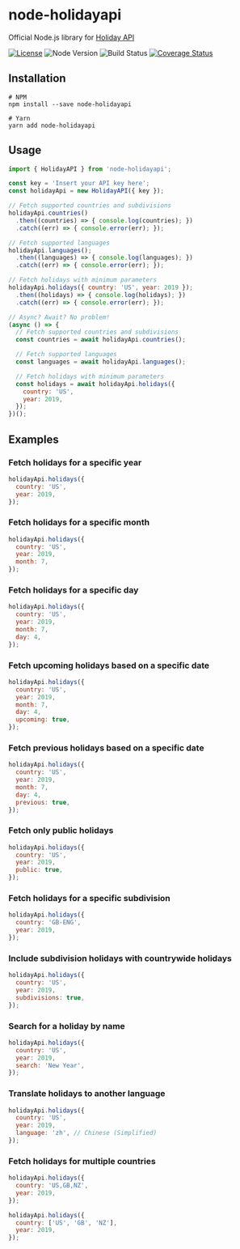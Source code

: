 # node-holidayapi

Official Node.js library for [Holiday API](https://holidayapi.com)

[![License](https://img.shields.io/npm/l/node-holidayapi?style=for-the-badge)](https://github.com/holidayapi/node-holidayapi/blob/master/LICENSE)
![Node Version](https://img.shields.io/node/v/node-holidayapi?style=for-the-badge)
![Build Status](https://img.shields.io/travis/holidayapi/node-holidayapi/master?style=for-the-badge)
[![Coverage Status](https://img.shields.io/coveralls/github/holidayapi/node-holidayapi/master?style=for-the-badge)](https://coveralls.io/github/holidayapi/node-holidayapi?branch=master)

## Installation

```shell
# NPM
npm install --save node-holidayapi

# Yarn
yarn add node-holidayapi
```

## Usage

```javascript
import { HolidayAPI } from 'node-holidayapi';

const key = 'Insert your API key here';
const holidayApi = new HolidayAPI({ key });

// Fetch supported countries and subdivisions
holidayApi.countries()
  .then((countries) => { console.log(countries); })
  .catch((err) => { console.error(err); });

// Fetch supported languages
holidayApi.languages();
  .then((languages) => { console.log(languages); })
  .catch((err) => { console.error(err); });

// Fetch holidays with minimum parameters
holidayApi.holidays({ country: 'US', year: 2019 });
  .then((holidays) => { console.log(holidays); })
  .catch((err) => { console.error(err); });

// Async? Await? No problem!
(async () => {
  // Fetch supported countries and subdivisions
  const countries = await holidayApi.countries();

  // Fetch supported languages
  const languages = await holidayApi.languages();

  // Fetch holidays with minimum parameters
  const holidays = await holidayApi.holidays({
    country: 'US',
    year: 2019,
  });
})();
```

## Examples

### Fetch holidays for a specific year

```javascript
holidayApi.holidays({
  country: 'US',
  year: 2019,
});
```

### Fetch holidays for a specific month

```javascript
holidayApi.holidays({
  country: 'US',
  year: 2019,
  month: 7,
});
```

### Fetch holidays for a specific day

```javascript
holidayApi.holidays({
  country: 'US',
  year: 2019,
  month: 7,
  day: 4,
});
```

### Fetch upcoming holidays based on a specific date

```javascript
holidayApi.holidays({
  country: 'US',
  year: 2019,
  month: 7,
  day: 4,
  upcoming: true,
});
```

### Fetch previous holidays based on a specific date

```javascript
holidayApi.holidays({
  country: 'US',
  year: 2019,
  month: 7,
  day: 4,
  previous: true,
});
```

### Fetch only public holidays

```javascript
holidayApi.holidays({
  country: 'US',
  year: 2019,
  public: true,
});
```

### Fetch holidays for a specific subdivision

```javascript
holidayApi.holidays({
  country: 'GB-ENG',
  year: 2019,
});
```

### Include subdivision holidays with countrywide holidays

```javascript
holidayApi.holidays({
  country: 'US',
  year: 2019,
  subdivisions: true,
});
```

### Search for a holiday by name

```javascript
holidayApi.holidays({
  country: 'US',
  year: 2019,
  search: 'New Year',
});
```

### Translate holidays to another language

```javascript
holidayApi.holidays({
  country: 'US',
  year: 2019,
  language: 'zh', // Chinese (Simplified)
});
```

### Fetch holidays for multiple countries

```javascript
holidayApi.holidays({
  country: 'US,GB,NZ',
  year: 2019,
});

holidayApi.holidays({
  country: ['US', 'GB', 'NZ'],
  year: 2019,
});
```
